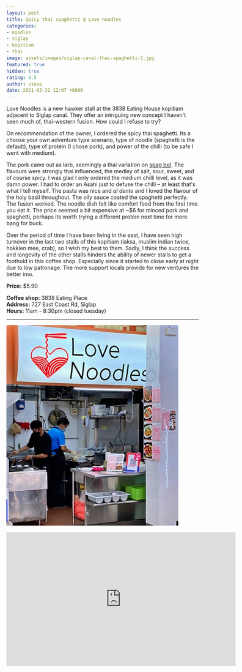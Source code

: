 ```yaml
---
layout: post
title: Spicy thai spaghetti @ Love noodles
categories:
- noodles
- siglap
- kopitiam
- thai
image: assets/images/siglap-canal-thai-spaghetti-1.jpg
featured: true
hidden: true
rating: 4.5
author: steve
date: 2021-03-31 12:07 +0800
---
```

Love Noodles is a new hawker stall at the 3838 Eating House kopitiam adjacent to Siglap canal. They offer an intriguing new concept I haven't seen much of, thai-western fusion. How could I refuse to try?

On recommendation of the owner, I ordered the spicy thai spaghetti. Its a choose your own adventure type scenario, type of noodle (spaghetti is the default), type of protein (I chose pork), and power of the chilli (to be safe I went with medium).

The pork came out as larb, seemingly a thai variation on [spag bol](https://en.wikipedia.org/wiki/Bolognese_sauce). The flavours were strongly thai influenced, the medley of salt, sour, sweet, and of course spicy. I was glad I only ordered the medium chilli level, as it was damn power. I had to order an Asahi just to defuse the chilli – at least that's what I tell myself. The pasta was nice and *al dente* and I loved the flavour of the holy basil throughout. The oily sauce coated the spaghetti perfectly. The fusion worked. The noodle dish felt like comfort food from the first time you eat it. The price seemed a bit expensive at ~$6 for minced pork and spaghetti, perhaps its worth trying a different protein next time for more bang for buck.

Over the period of time I have been living in the east, I have seen high turnover in the last two stalls of this kopitiam (laksa, muslim indian twice, hokkien mee, crab), so I wish my best to them. Sadly, I think the success and longevity of the other stalls hinders the ability of newer stalls to get a foothold in this coffee shop. Especially since it started to close early at night due to low patronage. The more support locals provide for new ventures the better imo.

**Price:** $5.90  

**Coffee shop:** 3838 Eating Place  
**Address:** 727 East Coast Rd, Siglap  
**Hours:** 11am - 8:30pm (closed tuesday)  

***  

![Love noodles](/assets/images/siglap-canal-thai-spaghetti-2.jpg "Love noodles")

<iframe src="https://www.google.com/maps/embed?pb=!1m14!1m8!1m3!1d15955.087373268225!2d103.922976!3d1.3123069!3m2!1i1024!2i768!4f13.1!3m3!1m2!1s0x0%3A0xcec2574a869428ea!2sLove%20Noodles!5e0!3m2!1sen!2ssg!4v1617162979519!5m2!1sen!2ssg" width="600" height="350" style="border:0;" allowfullscreen="" loading="lazy"></iframe>